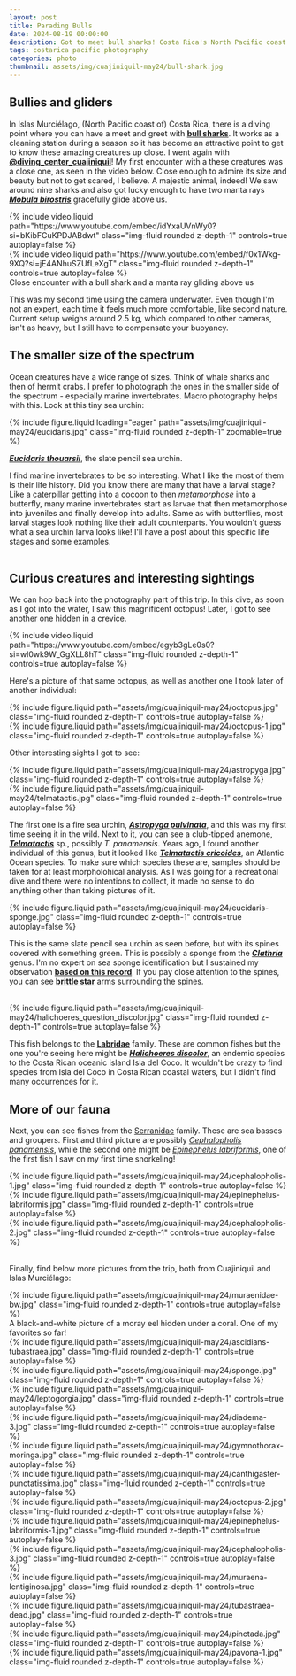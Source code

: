 ```yaml
---
layout: post
title: Parading Bulls
date: 2024-08-19 00:00:00
description: Got to meet bull sharks! Costa Rica's North Pacific coast continues to amaze me. 
tags: costarica pacific photography 
categories: photo
thumbnail: assets/img/cuajiniquil-may24/bull-shark.jpg
---
```


## Bullies and gliders

In Islas Murciélago, (North Pacific coast of) Costa Rica, there is a diving point where you can have a meet and greet with **[bull sharks](https://www.iucnredlist.org/species/39372/2910670)**. It works as a cleaning station during a season so it has become an attractive point to get to know these amazing creatures up close. I went again with **[@diving_center_cuajiniquil](https://www.instagram.com/diving_center_cuajiniquil/)**!
My first encounter with a these creatures was a close one, as seen in the video below. Close enough to admire its size and beauty but not to get scared, I believe. A majestic animal, indeed! We saw around nine sharks and also got lucky enough to have two manta rays **[*Mobula birostris*](https://marinespecies.org/aphia.php?p=taxdetails&id=1026118)** gracefully glide above us. 

<div class="row mt-3 d-flex">  
    <div class="col-md mt-3 mt-md-0 flex-grow-1">
        {% include video.liquid path="https://www.youtube.com/embed/idYxaUVnWy0?si=bKibFCuKPDJABdwt" class="img-fluid rounded z-depth-1" controls=true autoplay=false %}
    </div>
  <div class="col-md mt-3 mt-md-0 flex-grow-1">
    {% include video.liquid path="https://www.youtube.com/embed/f0x1Wkg-9XQ?si=jE4ANhuSZUfLeXgT" class="img-fluid rounded z-depth-1" controls=true autoplay=false %}
  </div>
</div>
<div class ="caption">
  Close encounter with a bull shark and a manta ray gliding above us
</div>

This was my second time using the camera underwater. Even though I'm not an expert, each time it feels much more comfortable, like second nature. Current setup weighs around 2.5 kg, which compared to other cameras, isn't as heavy, but I still have to compensate your buoyancy. 
<br>

## The smaller size of the spectrum

Ocean creatures have a wide range of sizes. Think of whale sharks and then of hermit crabs. I prefer to photograph the ones in the smaller side of the spectrum - especially marine invertebrates. Macro photography helps with this. Look at this tiny sea urchin:

<div class="row mt-3">
    <div class="col-lg mt-3 mt-md-0">
        {% include figure.liquid loading="eager" path="assets/img/cuajiniquil-may24/eucidaris.jpg" class="img-fluid rounded z-depth-1" zoomable=true %}
    </div>
</div>

**[*Eucidaris thouarsii*](https://marinespecies.org/aphia.php?p=taxdetails&id=513266)**, the slate pencil sea urchin.

I find marine invertebrates to be so interesting. What I like the most of them is their life history. Did you know there are many that have a larval stage? Like a caterpillar getting into a cocoon to then *metamorphose* into a butterfly, many marine invertebrates start as larvae that then metamorphose into juveniles and finally develop into adults. Same as with butterflies, most larval stages look nothing like their adult counterparts. You wouldn't guess what a sea urchin larva looks like! I'll have a post about this specific life stages and some examples. 
<br>
<br>

## Curious creatures and interesting sightings
We can hop back into the photography part of this trip. In this dive, as soon as I got into the water, I saw this magnificent octopus! Later, I got to see another one hidden in a crevice. 
<div class="row mt-3">
    <div class="col-sm mt-3 mt-md-0">
        {% include video.liquid path="https://www.youtube.com/embed/egyb3gLe0s0?si=wl0wk9W_GgXLL8hT" class="img-fluid rounded z-depth-1" controls=true autoplay=false %}
    </div>
</div>

Here's a picture of that same octopus, as well as another one I took later of another individual:
<div class="row mt-3">
    <div class="col-sm mt-3 mt-md-0">
        {% include figure.liquid path="assets/img/cuajiniquil-may24/octopus.jpg" class="img-fluid rounded z-depth-1" controls=true autoplay=false %}
    </div>
    <div class="col-sm mt-3 mt-md-0">
        {% include figure.liquid path="assets/img/cuajiniquil-may24/octopus-1.jpg" class="img-fluid rounded z-depth-1" controls=true autoplay=false %}
    </div>
</div>

Other interesting sights I got to see:
<div class="row mt-3">
    <div class="col-sm mt-3 mt-md-0">
        {% include figure.liquid path="assets/img/cuajiniquil-may24/astropyga.jpg" class="img-fluid rounded z-depth-1" controls=true autoplay=false %}
    </div>
    <div class="col-sm mt-3 mt-md-0">
        {% include figure.liquid path="assets/img/cuajiniquil-may24/telmatactis.jpg" class="img-fluid rounded z-depth-1" controls=true autoplay=false %}
    </div>
</div>

The first one is a fire sea urchin, **[*Astropyga pulvinata*](https://marinespecies.org/aphia.php?p=taxdetails&id=513138)**, and this was my first time seeing it in the wild. Next to it, you can see a club-tipped anemone, **[*Telmatactis*](https://marinespecies.org/aphia.php?p=taxdetails&id=100766)** sp., possibly *T. panamensis*. Years ago, I found another individual of this genus, but it looked like **[*Telmatactis cricoides*](https://marinespecies.org/aphia.php?p=taxdetails&id=100971)**, an Atlantic Ocean species. To make sure which species these are, samples should be taken for at least morpholohical analysis. As I was going for a recreational dive and there were no intentions to collect, it made no sense to do anything other than taking pictures of it.
<br>

<div class="row mt-3">
    <div class="col-sm mt-3 mt-md-0">
        {% include figure.liquid path="assets/img/cuajiniquil-may24/eucidaris-sponge.jpg" class="img-fluid rounded z-depth-1" controls=true autoplay=false %}
    </div>
</div>
  
This is the same slate pencil sea urchin as seen before, but with its spines covered with something green. This is possibly a sponge from the **[*Clathria*](https://marinespecies.org/aphia.php?p=taxdetails&id=131868)** genus. I'm no expert on sea sponge identification but I sustained my observation **[based on this record](https://mapress.com/zt/article/view/zootaxa.3085.1.3)**. If you pay close attention to the spines, you can see **[brittle star](https://en.wikipedia.org/wiki/Brittle_star)** arms surrounding the spines. 

<br>

<div class="row mt-3">
    <div class="col-sm mt-3 mt-md-0">
        {% include figure.liquid path="assets/img/cuajiniquil-may24/halichoeres_question_discolor.jpg" class="img-fluid rounded z-depth-1" controls=true autoplay=false %}
    </div>
</div>

This fish belongs to the **[Labridae](https://biogeodb.stri.si.edu/sftep/en/thefishes/taxon/1639)** family. These are common fishes but the one you're seeing here might be **[*Halichoeres discolor*](https://marinespecies.org/aphia.php?p=taxdetails&id=275762#distributions)**, an endemic species to the Costa Rican oceanic island Isla del Coco. It wouldn't be crazy to find species from Isla del Coco in Costa Rican coastal waters, but I didn't find many occurrences for it. 

## More of our fauna

Next, you can see fishes from the [Serranidae](https://www.fishbase.se/summary/FamilySummary.php?ID=289) family. These are sea basses and groupers. First and third picture are possibly *[Cephalopholis panamensis](https://biogeodb.stri.si.edu/sftep/es/thefishes/species/1115)*, while the second one might be *[Epinephelus labriformis](https://biogeodb.stri.si.edu/sftep/es/thefishes/species/1125)*, one of the first fish I saw on my first time snorkeling! 
<br>


<div class="row mt-3">
    <div class="col-sm mt-3 mt-md-0">
        {% include figure.liquid path="assets/img/cuajiniquil-may24/cephalopholis-1.jpg" class="img-fluid rounded z-depth-1" controls=true autoplay=false %}
    </div>
    <div class="col-sm mt-3 mt-md-0">
        {% include figure.liquid path="assets/img/cuajiniquil-may24/epinephelus-labriformis.jpg" class="img-fluid rounded z-depth-1" controls=true autoplay=false %}
    </div>
    <div class="col-sm mt-3 mt-md-0">
        {% include figure.liquid path="assets/img/cuajiniquil-may24/cephalopholis-2.jpg" class="img-fluid rounded z-depth-1" controls=true autoplay=false %}
    </div>
</div>
<br>

Finally, find below more pictures from the trip, both from Cuajiniquil and Islas Murciélago:
<div class="row mt-3">
    <div class="col-sm mt-3 mt-md-0">
        {% include figure.liquid path="assets/img/cuajiniquil-may24/muraenidae-bw.jpg" class="img-fluid rounded z-depth-1" controls=true autoplay=false %}
    </div>
</div>
A black-and-white picture of a moray eel hidden under a coral. One of my favorites so far!
<br>

<div class="row mt-3">
    <div class="col-sm mt-3 mt-md-0">
        {% include figure.liquid path="assets/img/cuajiniquil-may24/ascidians-tubastraea.jpg" class="img-fluid rounded z-depth-1" controls=true autoplay=false %}
    </div>
    <div class="col-sm mt-3 mt-md-0">
        {% include figure.liquid path="assets/img/cuajiniquil-may24/sponge.jpg" class="img-fluid rounded z-depth-1" controls=true autoplay=false %}
    </div>
    <div class="col-sm mt-3 mt-md-0">
        {% include figure.liquid path="assets/img/cuajiniquil-may24/leptogorgia.jpg" class="img-fluid rounded z-depth-1" controls=true autoplay=false %}
    </div>
</div>

<div class="row mt-3">
    <div class="col-sm mt-3 mt-md-0">
        {% include figure.liquid path="assets/img/cuajiniquil-may24/diadema-3.jpg" class="img-fluid rounded z-depth-1" controls=true autoplay=false %}
    </div>
    <div class="col-sm mt-3 mt-md-0">
        {% include figure.liquid path="assets/img/cuajiniquil-may24/gymnothorax-moringa.jpg" class="img-fluid rounded z-depth-1" controls=true autoplay=false %}
    </div>
    <div class="col-sm mt-3 mt-md-0">
        {% include figure.liquid path="assets/img/cuajiniquil-may24/canthigaster-punctatissima.jpg" class="img-fluid rounded z-depth-1" controls=true autoplay=false %}
    </div>
</div>

<div class="row mt-3">
    <div class="col-sm mt-3 mt-md-0">
        {% include figure.liquid path="assets/img/cuajiniquil-may24/octopus-2.jpg" class="img-fluid rounded z-depth-1" controls=true autoplay=false %}
    </div>
</div>

<div class="row mt-3">
    <div class="col-sm mt-3 mt-md-0">
        {% include figure.liquid path="assets/img/cuajiniquil-may24/epinephelus-labriformis-1.jpg" class="img-fluid rounded z-depth-1" controls=true autoplay=false %}
    </div>
    <div class="col-sm mt-3 mt-md-0">
        {% include figure.liquid path="assets/img/cuajiniquil-may24/cephalopholis-3.jpg" class="img-fluid rounded z-depth-1" controls=true autoplay=false %}
    </div>
    <div class="col-sm mt-3 mt-md-0">
        {% include figure.liquid path="assets/img/cuajiniquil-may24/muraena-lentiginosa.jpg" class="img-fluid rounded z-depth-1" controls=true autoplay=false %}
    </div>
</div>

<div class="row mt-3">
    <div class="col-sm mt-3 mt-md-0">
        {% include figure.liquid path="assets/img/cuajiniquil-may24/tubastraea-dead.jpg" class="img-fluid rounded z-depth-1" controls=true autoplay=false %}
    </div>
    <div class="col-sm mt-3 mt-md-0">
        {% include figure.liquid path="assets/img/cuajiniquil-may24/pinctada.jpg" class="img-fluid rounded z-depth-1" controls=true autoplay=false %}
    </div>
    <div class="col-sm mt-3 mt-md-0">
        {% include figure.liquid path="assets/img/cuajiniquil-may24/pavona-1.jpg" class="img-fluid rounded z-depth-1" controls=true autoplay=false %}
    </div>
</div>